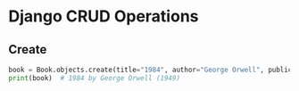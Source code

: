 # Django CRUD Operations

## Create
```python
book = Book.objects.create(title="1984", author="George Orwell", publication_year=1949)
print(book)  # 1984 by George Orwell (1949)

